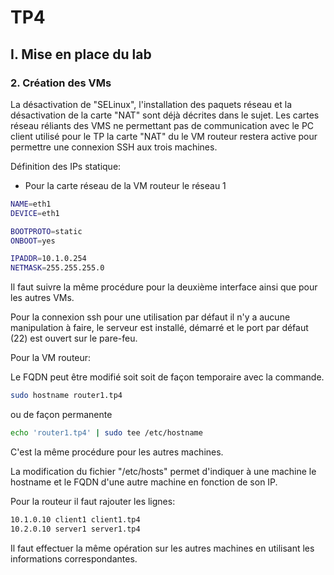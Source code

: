 # TP4

## I. Mise en place du lab

### 2. Création des VMs

La désactivation de "SELinux", l'installation des paquets réseau et la désactivation de la carte "NAT" sont déjà décrites dans le sujet.
Les cartes réseau réliants des VMS ne permettant pas de communication avec le PC client utilisé pour le TP la carte "NAT" du le VM routeur restera active pour permettre une connexion SSH aux trois machines.

Définition des IPs statique:

* Pour la carte réseau de la VM routeur le réseau 1

```bash
NAME=eth1
DEVICE=eth1

BOOTPROTO=static
ONBOOT=yes

IPADDR=10.1.0.254
NETMASK=255.255.255.0
```

Il faut suivre la même procédure pour la deuxième interface ainsi que pour les autres VMs.

Pour la connexion ssh pour une utilisation par défaut il n'y a aucune manipulation à faire, le serveur est installé, démarré et le port par défaut (22) est ouvert sur le pare-feu.

Pour la VM routeur:

Le FQDN peut être modifié soit soit de façon temporaire avec la commande.

```bash
sudo hostname router1.tp4
```

ou de façon permanente

```bash
echo 'router1.tp4' | sudo tee /etc/hostname
```

C'est la même procédure pour les autres machines.

La modification du fichier "/etc/hosts" permet d'indiquer à une machine le hostname et le FQDN d'une autre machine en fonction de son IP.

Pour la routeur il faut rajouter les lignes:

```bash
10.1.0.10 client1 client1.tp4
10.2.0.10 server1 server1.tp4
```

Il faut effectuer la même opération sur les autres machines en utilisant les informations correspondantes.

